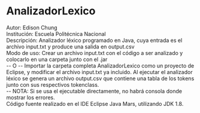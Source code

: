 # AnalizadorLexico 
Autor: Edison Chung   
Institución: Escuela Politécnica Nacional  
Descripción: Analizador léxico programado en Java, cuya entrada es el archivo input.txt y produce una salida en output.csv   
Modo de uso: Crear un archivo input.txt con el código a ser analizado y colocarlo en una carpeta junto con el .jar  
-- O -- Importar la carpeta completa AnalizadorLexico como un proyecto de Eclipse, y modificar el archivo input.txt ya incluido.
Al ejecutar el analizador léxico se genera un archivo output.csv que contiene una tabla de los tokens junto con sus respectivos tokenclass.  
-- NOTA: Si se usa el ejecutable directamente, no habrá consola donde mostrar los errores.  
Código fuente realizado en el IDE Eclipse Java Mars, utilizando JDK 1.8.

